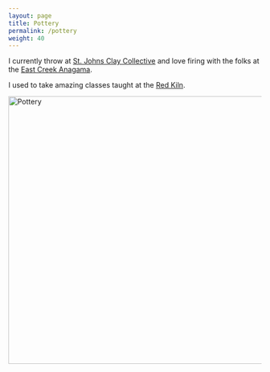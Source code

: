 ```yaml
---
layout: page
title: Pottery
permalink: /pottery
weight: 40
---
```


I currently throw at [St. Johns Clay Collective](https://www.stjohnsclay.com/) and love firing with the folks at the [East Creek Anagama](https://www.eastcreekart.org/).

I used to take amazing classes taught at the [Red Kiln](http://www.redkiln.org/).

<a data-flickr-embed="true" data-footer="true"  href="https://www.flickr.com/photos/147607901@N07/albums/72157678992097236" title="Pottery"><img src="https://c1.staticflickr.com/1/625/31857710863_27e078f00d_c.jpg" width="800" height="533" alt="Pottery"></a><script async src="//embedr.flickr.com/assets/client-code.js" charset="utf-8"></script>
